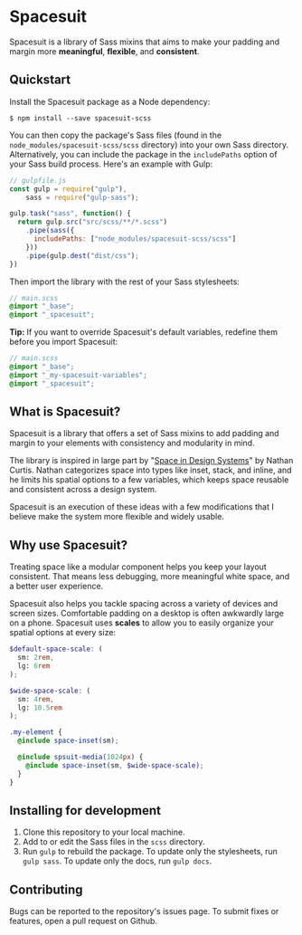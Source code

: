 # Spacesuit
Spacesuit is a library of Sass mixins that aims to make your padding and margin
more **meaningful**, **flexible**, and **consistent**.

## Quickstart
Install the Spacesuit package as a Node dependency:

```
$ npm install --save spacesuit-scss
```

You can then copy the package's Sass files (found in the
`node_modules/spacesuit-scss/scss` directory) into your own Sass directory.
Alternatively, you can include the package in the `includePaths` option of your
Sass build process. Here's an example with Gulp:

``` javascript
// gulpfile.js
const gulp = require("gulp"),
    sass = require("gulp-sass");

gulp.task("sass", function() {
  return gulp.src("src/scss/**/*.scss")
    .pipe(sass({
      includePaths: ["node_modules/spacesuit-scss/scss"]
    }))
    .pipe(gulp.dest("dist/css");
})
```

Then import the library with the rest of your Sass stylesheets:

```scss
// main.scss
@import "_base";
@import "_spacesuit";
```

**Tip:** If you want to override Spacesuit's default variables, redefine them
before you import Spacesuit:

```scss
// main.scss
@import "_base";
@import "_my-spacesuit-variables";
@import "_spacesuit";
```

## What is Spacesuit?
Spacesuit is a library that offers a set of Sass mixins to add padding and
margin to your elements with consistency and modularity in mind.

The library is inspired in large part by "[Space in Design Systems](https://medium.com/eightshapes-llc/space-in-design-systems-188bcbae0d62)"
by Nathan Curtis. Nathan categorizes space into types like inset, stack, and
inline, and he limits his spatial options to a few variables, which keeps space
reusable and consistent across a design system.

Spacesuit is an execution of these ideas with a few modifications that I believe
make the system more flexible and widely usable.

## Why use Spacesuit?
Treating space like a modular component helps you keep your layout consistent.
That means less debugging, more meaningful white space, and a better user
experience.

Spacesuit also helps you tackle spacing across a variety of devices and screen
sizes. Comfortable padding on a desktop is often awkwardly large on a phone.
Spacesuit uses **scales** to allow you to easily organize your spatial options
at every size:

```scss
$default-space-scale: (
  sm: 2rem,
  lg: 6rem
);

$wide-space-scale: (
  sm: 4rem,
  lg: 10.5rem
);

.my-element {
  @include space-inset(sm);

  @include spsuit-media(1024px) {
    @include space-inset(sm, $wide-space-scale);
  }
}
```

## Installing for development
1. Clone this repository to your local machine.
2. Add to or edit the Sass files in the `scss` directory.
3. Run `gulp` to rebuild the package. To update only the stylesheets, run `gulp
sass`. To update only the docs, run `gulp docs`.

## Contributing
Bugs can be reported to the repository's issues page. To submit fixes or features,
open a pull request on Github.
